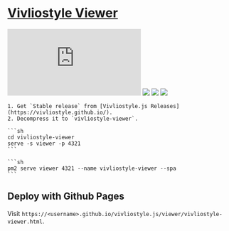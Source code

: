 # [Vivliostyle Viewer](https://github.com/vivliostyle/vivliostyle.js/tree/master/packages/viewer)

![](https://img.shields.io/github/license/vivliostyle/vivliostyle.js?style=flat-square) ![](https://img.shields.io/github/last-commit/scillidan/vivliostyle.js/main?label=last%20commit%20(fork)&style=flat-square) ![](https://img.shields.io/badge/GitHub%20Pages-121013?logo=github&logoColor=white) ![](https://img.shields.io/badge/Vercel-black?style=flat&logo=Vercel&logoColor=white)

````{tab} From source
1. Get `Stable release` from [Vivliostyle.js Releases](https://vivliostyle.github.io/).
2. Decompress it to `vivliostyle-viewer`.

```sh
cd vivliostyle-viewer
serve -s viewer -p 4321
```
````

````{tab} PM2
```sh
pm2 serve viewer 4321 --name vivliostyle-viewer --spa
```
````

## Deploy with Github Pages

Visit `https://<username>.github.io/vivliostyle.js/viewer/vivliostyle-viewer.html`.